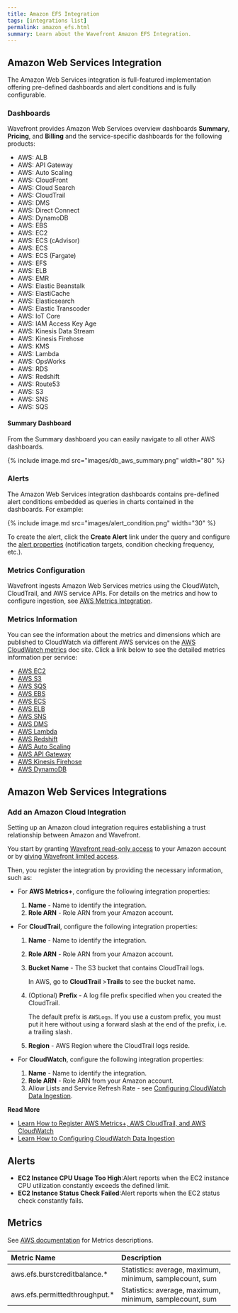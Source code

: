 ```yaml
---
title: Amazon EFS Integration
tags: [integrations list]
permalink: amazon_efs.html
summary: Learn about the Wavefront Amazon EFS Integration.
---
```

## Amazon Web Services Integration

The Amazon Web Services integration is full-featured implementation offering pre-defined dashboards and alert conditions and is fully configurable.

### Dashboards

Wavefront provides Amazon Web Services overview dashboards **Summary**, **Pricing**, and **Billing** and the service-specific dashboards for the following products:

- AWS: ALB
- AWS: API Gateway
- AWS: Auto Scaling
- AWS: CloudFront
- AWS: Cloud Search
- AWS: CloudTrail
- AWS: DMS
- AWS: Direct Connect
- AWS: DynamoDB
- AWS: EBS
- AWS: EC2
- AWS: ECS (cAdvisor)
- AWS: ECS
- AWS: ECS (Fargate)
- AWS: EFS
- AWS: ELB
- AWS: EMR
- AWS: Elastic Beanstalk
- AWS: ElastiCache
- AWS: Elasticsearch
- AWS: Elastic Transcoder
- AWS: IoT Core
- AWS: IAM Access Key Age
- AWS: Kinesis Data Stream
- AWS: Kinesis Firehose
- AWS: KMS
- AWS: Lambda
- AWS: OpsWorks
- AWS: RDS
- AWS: Redshift
- AWS: Route53
- AWS: S3
- AWS: SNS
- AWS: SQS

#### Summary Dashboard

<p>From the Summary dashboard you can easily navigate to all other AWS dashboards.</p>

{% include image.md src="images/db_aws_summary.png" width="80" %}

### Alerts

The Amazon Web Services integration dashboards contains pre-defined alert conditions embedded as queries in charts contained in the dashboards. For example:

{% include image.md src="images/alert_condition.png" width="30" %}

To create the alert, click the **Create Alert** link under the query and configure the [alert properties](https://docs.wavefront.com/alerts_manage.html) (notification targets, condition checking frequency, etc.).

### Metrics Configuration

Wavefront ingests Amazon Web Services metrics using the CloudWatch, CloudTrail, and AWS service APIs. For details on the metrics and how to configure ingestion, see [AWS Metrics Integration](https://docs.wavefront.com/integrations_aws_metrics.html).

### Metrics Information

You can see the information about the metrics and dimensions which are published to CloudWatch via different AWS services on the [AWS CloudWatch metrics](https://docs.aws.amazon.com/AmazonCloudWatch/latest/monitoring/aws-services-cloudwatch-metrics.html) doc site. Click a link below to see the detailed metrics information per service:

- [AWS EC2](https://docs.aws.amazon.com/AWSEC2/latest/UserGuide/viewing_metrics_with_cloudwatch.html)
- [AWS S3](https://docs.aws.amazon.com/AmazonS3/latest/userguide/metrics-dimensions.html)
- [AWS SQS](https://docs.aws.amazon.com/AWSSimpleQueueService/latest/SQSDeveloperGuide/sqs-available-cloudwatch-metrics.html)
- [AWS EBS](https://docs.aws.amazon.com/AWSEC2/latest/UserGuide/using_cloudwatch_ebs.html#ebs-metrics)
- [AWS ECS](https://docs.aws.amazon.com/AmazonECS/latest/developerguide/cloudwatch-metrics.html)  
- [AWS ELB](https://docs.aws.amazon.com/elasticloadbalancing/latest/classic/elb-cloudwatch-metrics.html)
- [AWS SNS](https://docs.aws.amazon.com/sns/latest/dg/sns-monitoring-using-cloudwatch.html)
- [AWS DMS](https://docs.aws.amazon.com/dms/latest/userguide/CHAP_Monitoring.html#CHAP_Monitoring.Metrics)  
- [AWS Lambda](https://docs.aws.amazon.com/lambda/latest/dg/monitoring-metrics.html#monitoring-metrics-console)
- [AWS Redshift](https://docs.aws.amazon.com/redshift/latest/mgmt/metrics-listing.html) 
- [AWS Auto Scaling](https://docs.aws.amazon.com/autoscaling/ec2/userguide/as-instance-monitoring.html)  
- [AWS API Gateway](https://docs.aws.amazon.com/apigateway/latest/developerguide/api-gateway-metrics-and-dimensions.html) 
- [AWS Kinesis Firehose](https://docs.aws.amazon.com/firehose/latest/dev/monitoring-with-cloudwatch-metrics.html)
- [AWS DynamoDB](https://docs.aws.amazon.com/amazondynamodb/latest/developerguide/metrics-dimensions.html)



## Amazon Web Services Integrations



### Add an Amazon Cloud Integration

Setting up an Amazon cloud integration requires establishing a trust relationship between Amazon and Wavefront.

  You start by granting [Wavefront read-only access](https://docs.wavefront.com/integrations_aws_overview.html#give-wavefront-read-only-access-to-your-amazon-account-and-get-the-role-arn) to your Amazon account or by [giving Wavefront limited access](https://docs.wavefront.com/integrations_aws_overview.html#giving-wavefront-limited-access). 

Then, you register the integration by providing the necessary information, such as:

* For **AWS Metrics+**, configure the following integration properties:
   
   1. **Name** - Name to identify the integration.
   2. **Role ARN** - Role ARN from your Amazon account.

* For **CloudTrail**, configure the following integration properties:
   
   1. **Name** - Name to identify the integration.
   2. **Role ARN** - Role ARN from your Amazon account.
   3. **Bucket Name** - The S3 bucket that contains CloudTrail logs. 
      
      In AWS, go to **CloudTrail** &gt;**Trails** to see the bucket name.
      
   4. (Optional) **Prefix** - A log file prefix specified when you created the CloudTrail. 
      
      The default prefix is `AWSLogs`. If you use a custom prefix, you must put it here without using a forward slash at the end of the prefix, i.e. a trailing slash.
      
   5. **Region** - AWS Region where the CloudTrail logs reside.
    
* For **CloudWatch**, configure the following integration properties:

   1. **Name** - Name to identify the integration.
   2. **Role ARN** - Role ARN from your Amazon account.
   3. Allow Lists and Service Refresh Rate - see [Configuring CloudWatch Data Ingestion](https://docs.wavefront.com/integrations_aws_metrics.html#configuring-cloudwatch-data-ingestion).

**Read More**<br />
* [Learn How to Register AWS Metrics+, AWS CloudTrail, and AWS CloudWatch](https://docs.wavefront.com/integrations_aws_overview.html#register-additional-amazon-web-services)
* [Learn How to Configuring CloudWatch Data Ingestion](https://docs.wavefront.com/integrations_aws_metrics.html#configuring-cloudwatch-data-ingestion)





<h2>Alerts</h2>  <ul><li markdown="span"><b>EC2 Instance CPU Usage Too High</b>:Alert reports when the EC2 instance CPU utilization constantly exceeds the defined limit.</li><li markdown="span"><b>EC2 Instance Status Check Failed</b>:Alert reports when the EC2 status check constantly fails.</li></ul>






## Metrics

See [AWS documentation](https://docs.aws.amazon.com/AmazonCloudWatch/latest/monitoring/aws-services-cloudwatch-metrics.html) for Metrics descriptions.  

|Metric Name|Description|
| :--- | :--- |
|aws.efs.burstcreditbalance.*|Statistics: average, maximum, minimum, samplecount, sum|
|aws.efs.permittedthroughput.*|Statistics: average, maximum, minimum, samplecount, sum|

